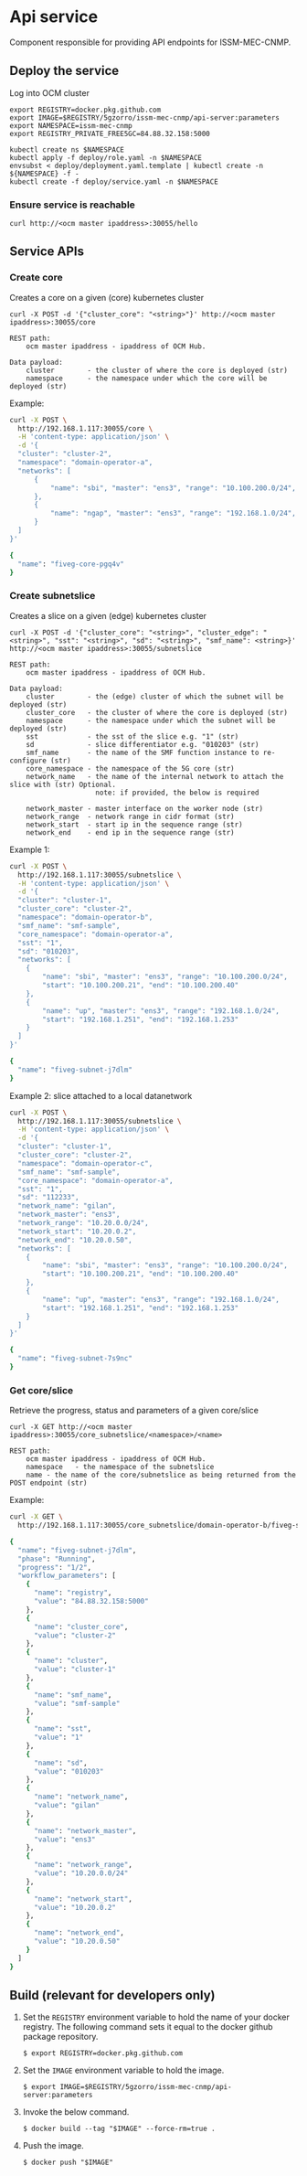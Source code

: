 # Api service

Component responsible for providing API endpoints for ISSM-MEC-CNMP.

## Deploy the service

Log into OCM cluster

```
export REGISTRY=docker.pkg.github.com
export IMAGE=$REGISTRY/5gzorro/issm-mec-cnmp/api-server:parameters
export NAMESPACE=issm-mec-cnmp
export REGISTRY_PRIVATE_FREE5GC=84.88.32.158:5000
```

```
kubectl create ns $NAMESPACE
kubectl apply -f deploy/role.yaml -n $NAMESPACE
envsubst < deploy/deployment.yaml.template | kubectl create -n ${NAMESPACE} -f -
kubectl create -f deploy/service.yaml -n $NAMESPACE
```

### Ensure service is reachable

```
curl http://<ocm master ipaddress>:30055/hello
```

## Service APIs

### Create core

Creates a core on a given (core) kubernetes cluster

```
curl -X POST -d '{"cluster_core": "<string>"}' http://<ocm master ipaddress>:30055/core

REST path:
    ocm master ipaddress - ipaddress of OCM Hub.

Data payload:
    cluster        - the cluster of where the core is deployed (str)
    namespace      - the namespace under which the core will be deployed (str)
```

Example:

```bash
curl -X POST \
  http://192.168.1.117:30055/core \
  -H 'content-type: application/json' \
  -d '{
  "cluster": "cluster-2",
  "namespace": "domain-operator-a",
  "networks": [
      {
          "name": "sbi", "master": "ens3", "range": "10.100.200.0/24", "start": "10.100.200.2", "end": "10.100.200.20"
      },
      {
          "name": "ngap", "master": "ens3", "range": "192.168.1.0/24", "start": "192.168.1.250", "end": "192.168.1.250"
      }
  ]
}'

{
  "name": "fiveg-core-pgq4v"
}
```


### Create subnetslice

Creates a slice on a given (edge) kubernetes cluster

```
curl -X POST -d '{"cluster_core": "<string>", "cluster_edge": "<string>", "sst": "<string>", "sd": "<string>", "smf_name": <string>}' http://<ocm master ipaddress>:30055/subnetslice

REST path:
    ocm master ipaddress - ipaddress of OCM Hub.

Data payload:
    cluster        - the (edge) cluster of which the subnet will be deployed (str)
    cluster_core   - the cluster of where the core is deployed (str)
    namespace      - the namespace under which the subnet will be deployed (str)
    sst            - the sst of the slice e.g. "1" (str)
    sd             - slice differentiator e.g. "010203" (str)
    smf_name       - the name of the SMF function instance to re-configure (str)
    core_namespace - the namespace of the 5G core (str)
    network_name   - the name of the internal network to attach the slice with (str) Optional.
                     note: if provided, the below is required

    network_master - master interface on the worker node (str)
    network_range  - network range in cidr format (str)
    network_start  - start ip in the sequence range (str)
    network_end    - end ip in the sequence range (str)
```

Example 1:

```bash
curl -X POST \
  http://192.168.1.117:30055/subnetslice \
  -H 'content-type: application/json' \
  -d '{
  "cluster": "cluster-1",
  "cluster_core": "cluster-2",
  "namespace": "domain-operator-b",
  "smf_name": "smf-sample",
  "core_namespace": "domain-operator-a",
  "sst": "1",
  "sd": "010203",
  "networks": [
    {
        "name": "sbi", "master": "ens3", "range": "10.100.200.0/24",
        "start": "10.100.200.21", "end": "10.100.200.40"
    },
    {
        "name": "up", "master": "ens3", "range": "192.168.1.0/24",
        "start": "192.168.1.251", "end": "192.168.1.253"        
    }
  ]
}'

{
  "name": "fiveg-subnet-j7dlm"
}
```

Example 2: slice attached to a local datanetwork

```bash
curl -X POST \
  http://192.168.1.117:30055/subnetslice \
  -H 'content-type: application/json' \
  -d '{
  "cluster": "cluster-1",
  "cluster_core": "cluster-2",
  "namespace": "domain-operator-c",
  "smf_name": "smf-sample",
  "core_namespace": "domain-operator-a",
  "sst": "1",
  "sd": "112233",
  "network_name": "gilan",
  "network_master": "ens3",
  "network_range": "10.20.0.0/24",
  "network_start": "10.20.0.2",
  "network_end": "10.20.0.50",
  "networks": [
    {
        "name": "sbi", "master": "ens3", "range": "10.100.200.0/24",
        "start": "10.100.200.21", "end": "10.100.200.40"
    },
    {
        "name": "up", "master": "ens3", "range": "192.168.1.0/24",
        "start": "192.168.1.251", "end": "192.168.1.253"        
    }
  ]
}'

{
  "name": "fiveg-subnet-7s9nc"
}
```

### Get core/slice

Retrieve the progress, status and parameters of a given core/slice

```
curl -X GET http://<ocm master ipaddress>:30055/core_subnetslice/<namespace>/<name>

REST path:
    ocm master ipaddress - ipaddress of OCM Hub.
    namespace   - the namespace of the subnetslice
    name - the name of the core/subnetslice as being returned from the POST endpoint (str)
```

Example:

```bash
curl -X GET \
  http://192.168.1.117:30055/core_subnetslice/domain-operator-b/fiveg-subnet-j7dlm

{
  "name": "fiveg-subnet-j7dlm",
  "phase": "Running",
  "progress": "1/2",
  "workflow_parameters": [
    {
      "name": "registry",
      "value": "84.88.32.158:5000"
    },
    {
      "name": "cluster_core",
      "value": "cluster-2"
    },
    {
      "name": "cluster",
      "value": "cluster-1"
    },
    {
      "name": "smf_name",
      "value": "smf-sample"
    },
    {
      "name": "sst",
      "value": "1"
    },
    {
      "name": "sd",
      "value": "010203"
    },
    {
      "name": "network_name",
      "value": "gilan"
    },
    {
      "name": "network_master",
      "value": "ens3"
    },
    {
      "name": "network_range",
      "value": "10.20.0.0/24"
    },
    {
      "name": "network_start",
      "value": "10.20.0.2"
    },
    {
      "name": "network_end",
      "value": "10.20.0.50"
    }
  ]
}
```

## Build (**relevant for developers only**)

1.  Set the `REGISTRY` environment variable to hold the name of your docker registry. The following command sets it
    equal to the docker github package repository.

    ```
    $ export REGISTRY=docker.pkg.github.com
    ```

1.  Set the `IMAGE` environment variable to hold the image.

    ```
    $ export IMAGE=$REGISTRY/5gzorro/issm-mec-cnmp/api-server:parameters
    ```

1.  Invoke the below command.

    ```
    $ docker build --tag "$IMAGE" --force-rm=true .
    ```

1.  Push the image.

    ```
    $ docker push "$IMAGE"
    ```
